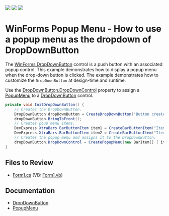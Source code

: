<!-- default badges list -->
![](https://img.shields.io/endpoint?url=https://codecentral.devexpress.com/api/v1/VersionRange/128622734/17.1.3%2B)
[![](https://img.shields.io/badge/Open_in_DevExpress_Support_Center-FF7200?style=flat-square&logo=DevExpress&logoColor=white)](https://supportcenter.devexpress.com/ticket/details/E424)
[![](https://img.shields.io/badge/📖_How_to_use_DevExpress_Examples-e9f6fc?style=flat-square)](https://docs.devexpress.com/GeneralInformation/403183)
<!-- default badges end -->

# WinForms Popup Menu - How to use a popup menu as the dropdown of DropDownButton

The [WinForms DropDownButton](https://docs.devexpress.com/WindowsForms/DevExpress.XtraEditors.DropDownButton) control is a push button with an associated popup control. This example demonstrates how to display a popup menu when the drop-down button is clicked. The example demonstrates how to customize the `DropDownButton` at design-time and runtime.

Use the [DropDownButton.DropDownControl](https://docs.devexpress.com/WindowsForms/DevExpress.XtraEditors.DropDownButton.DropDownControl) property to assign a [PopupMenu](https://docs.devexpress.com/WindowsForms/DevExpress.XtraBars.PopupMenu) to a [DropDownButton](https://docs.devexpress.com/WindowsForms/DevExpress.XtraEditors.DropDownButton) control.

```csharp
private void InitDropDownButton() {
    // Creates the DropDownButton.
    DropDownButton dropDownButton = CreateDropDownButton("Button created at runtime", "MyButton", DropDownButtonExample.Properties.Resources.About, this.dropDownButton1.Size);
    dropDownButton.BringToFront();
    // Creates poup menu items.
    DevExpress.XtraBars.BarButtonItem item1 = CreateBarButtonItem("Item 1", "item1", 0);
    DevExpress.XtraBars.BarButtonItem item2 = CreateBarButtonItem("Item 2", "item2", 1);
    // Creates the popup menu and assigns it to the DropDownButton.
    dropDownButton.DropDownControl = CreatePopupMenu(new BarItem[] { item1, item2 }, this.barManager1, "MyPopupMenu");
}
```

## Files to Review

* [Form1.cs](./CS/DropDownButtonExample/Form1.cs) (VB: [Form1.vb](./VB/DropDownButtonExample/Form1.vb))


## Documentation

* [DropDownButton](https://docs.devexpress.com/WindowsForms/DevExpress.XtraEditors.DropDownButton)
* [PopupMenu](https://docs.devexpress.com/WindowsForms/DevExpress.XtraBars.PopupMenu)
